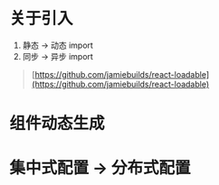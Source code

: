 # 关于引入 

1. 静态 -> 动态 import
2. 同步 -> 异步 import 

> [https://github.com/jamiebuilds/react-loadable](https://github.com/jamiebuilds/react-loadable)


# 组件动态生成

# 集中式配置 -> 分布式配置


